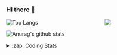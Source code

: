 ### Hi there 👋

<!--
**tao8687/tao8687** is a ✨ _special_ ✨ repository because its `README.md` (this file) appears on your GitHub profile.

Here are some ideas to get you started:

- 🔭 I’m currently working on ...
- 🌱 I’m currently learning ...
- 👯 I’m looking to collaborate on ...
- 🤔 I’m looking for help with ...
- 💬 Ask me about ...
- 📫 How to reach me: ...
- 😄 Pronouns: ...
- ⚡ Fun fact: ...
-->

<img align='right' src="https://media.giphy.com/media/M9gbBd9nbDrOTu1Mqx/giphy.gif" width="240">

  
![Top Langs](https://github-readme-stats.vercel.app/api/top-langs/?username=tao8687&layout=compact&title_color=23238E&text_color=A67D3D)

![Anurag's github stats](https://github-readme-stats.vercel.app/api?username=tao8687&show_icons=true&&text_color=A67D3D&title_color=23238E&show_icons=false&count_private=true&hide=stars)

<details>
  <summary>:zap: Coding Stats</summary>
  <br>
    
<!--START_SECTION:waka-->
![Code Time](http://img.shields.io/badge/Code%20Time-2%2C148%20hrs%2029%20mins-blue)

![Profile Views](http://img.shields.io/badge/Profile%20Views-0-blue)

**🐱 My GitHub Data** 

> 📦 1.5 MB Used in GitHub's Storage 
 > 
> 🏆 255 Contributions in the Year 2025
 > 
> 🚫 Not Opted to Hire
 > 
> 📜 63 Public Repositories 
 > 
> 🔑 24 Private Repositories 
 > 
**I'm an Early 🐤** 

```text
🌞 Morning                1857 commits        ██████████████████████░░░   89.71 % 
🌆 Daytime                90 commits          █░░░░░░░░░░░░░░░░░░░░░░░░   04.35 % 
🌃 Evening                119 commits         █░░░░░░░░░░░░░░░░░░░░░░░░   05.75 % 
🌙 Night                  4 commits           ░░░░░░░░░░░░░░░░░░░░░░░░░   00.19 % 
```
📅 **I'm Most Productive on Wednesday** 

```text
Monday                   297 commits         ████░░░░░░░░░░░░░░░░░░░░░   14.35 % 
Tuesday                  283 commits         ███░░░░░░░░░░░░░░░░░░░░░░   13.67 % 
Wednesday                354 commits         ████░░░░░░░░░░░░░░░░░░░░░   17.10 % 
Thursday                 278 commits         ███░░░░░░░░░░░░░░░░░░░░░░   13.43 % 
Friday                   293 commits         ████░░░░░░░░░░░░░░░░░░░░░   14.15 % 
Saturday                 287 commits         ███░░░░░░░░░░░░░░░░░░░░░░   13.86 % 
Sunday                   278 commits         ███░░░░░░░░░░░░░░░░░░░░░░   13.43 % 
```


📊 **This Week I Spent My Time On** 

```text
🕑︎ Time Zone: Asia/Shanghai

💬 Programming Languages: 
C                        1 hr 13 mins        █████████████░░░░░░░░░░░░   53.23 % 
Bash                     28 mins             █████░░░░░░░░░░░░░░░░░░░░   20.77 % 
YAML                     26 mins             █████░░░░░░░░░░░░░░░░░░░░   19.41 % 
Docker                   3 mins              █░░░░░░░░░░░░░░░░░░░░░░░░   02.46 % 
Text                     2 mins              ░░░░░░░░░░░░░░░░░░░░░░░░░   01.97 % 

🔥 Editors: 
VS Code                  2 hrs 18 mins       █████████████████████████   100.00 % 

🐱‍💻 Projects: 
transitive               1 hr 2 mins         ███████████░░░░░░░░░░░░░░   44.80 % 
OpenCTR_H60V32_R20_1024_V59 mins             ███████████░░░░░░░░░░░░░░   43.04 % 
STM32F407VET6_168HZ      15 mins             ███░░░░░░░░░░░░░░░░░░░░░░   10.88 % 
R20                      1 min               ░░░░░░░░░░░░░░░░░░░░░░░░░   01.29 % 

💻 Operating System: 
Linux                    2 hrs 18 mins       █████████████████████████   100.00 % 
```

**I Mostly Code in C++** 

```text
C++                      11 repos            █████████░░░░░░░░░░░░░░░░   34.38 % 
Python                   8 repos             ██████░░░░░░░░░░░░░░░░░░░   25.00 % 
JavaScript               2 repos             ██░░░░░░░░░░░░░░░░░░░░░░░   06.25 % 
Batchfile                1 repo              █░░░░░░░░░░░░░░░░░░░░░░░░   03.12 % 
HTML                     1 repo              █░░░░░░░░░░░░░░░░░░░░░░░░   03.12 % 
```



**Timeline**

![Lines of Code chart](https://raw.githubusercontent.com/tao8687/tao8687/master/assets/bar_graph.png)


 Last Updated on 11/09/2025 01:46:45 UTC
<!--END_SECTION:waka-->
</details>
